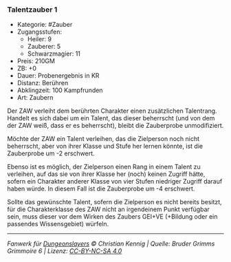 ### Talentzauber 1

- Kategorie: #Zauber
- Zugangsstufen:
  - Heiler: 9
  - Zauberer: 5
  - Schwarzmagier: 11
- Preis: 210GM
- ZB: +0
- Dauer: Probenergebnis in KR
- Distanz: Berühren
- Abklingzeit: 100 Kampfrunden
- Art: Zaubern

Der ZAW verleiht dem berührten Charakter einen zusätzlichen Talentrang. Handelt es sich dabei um ein Talent, das dieser beherrscht (und von dem der ZAW weiß, dass er es beherrscht), bleibt die Zauberprobe unmodifiziert.

Möchte der ZAW ein Talent verleihen, das die Zielperson noch nicht beherrscht, aber von ihrer Klasse und Stufe her lernen könnte, ist die Zauberprobe um -2 erschwert.

Ebenso ist es möglich, der Zielperson einen Rang in einem Talent zu verleihen, auf das sie von ihrer Klasse her (noch) keinen Zugriff hätte, sofern ein Charakter anderer Klasse von vier Stufen niedriger Zugriff darauf haben würde. In diesem Fall ist die Zauberprobe um -4 erschwert.

Sollte das gewünschte Talent, sofern die Zielperson es nicht bereits besitzt, für die Charakterklasse des ZAW nicht an irgendeinem Punkt verfügbar sein, muss dieser vor dem Wirken des Zaubers GEI+VE (+Bildung oder ein passendes Wissensgebiet) würfeln.

---

_Fanwerk für [Dungeonslayers](https://www.dungeonslayers.net/) © Christian Kennig | Quelle: Bruder Grimms Grimmoire 6 | Lizenz: [CC-BY-NC-SA 4.0](https://creativecommons.org/licenses/by-nc-sa/4.0/deed.de)_
